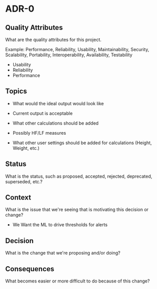 # ADR-0

## Quality Attributes

What are the quality attributes for this project.

Example: Performance, Reliability, Usability, Maintainability, Security, Scalability, Portability, Interoperability, Availability, Testability

- Usability
- Reliability
- Performance

## Topics

- What would the ideal output would look like

- Current output is acceptable

- What other calculations should be added

- Possibly HF/LF measures

- What other user settings should be added for calculations (Height, Weight, etc.)

## Status

What is the status, such as proposed, accepted, rejected, deprecated, superseded, etc.?

## Context

What is the issue that we're seeing that is motivating this decision or change?

- We Want the ML to drive thresholds for alerts

## Decision

What is the change that we're proposing and/or doing?

## Consequences

What becomes easier or more difficult to do because of this change?

